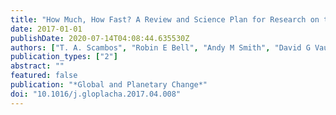 ```yaml
---
title: "How Much, How Fast? A Review and Science Plan for Research on the Instability of Antarctica's Thwaites Glacier in the 21st Century"
date: 2017-01-01
publishDate: 2020-07-14T04:08:44.635530Z
authors: ["T. A. Scambos", "Robin E Bell", "Andy M Smith", "David G Vaughan", "Richard B Alley", "Sridhar Anandakrishnan", "David H. Bromwich", "Kelly M. Brunt", "Knut Christianson", "Timothy T Creyts", "Sarah B. Das", "Robert DeConto", "Pierre Dutrieux", "Helen A. Fricker", "David Holland", "Joseph MacGregor", "Brooke Medley", "David Pollard", "Matthew R Siegfried", "Eric J. Steig", "Patricia Yager"]
publication_types: ["2"]
abstract: ""
featured: false
publication: "*Global and Planetary Change*"
doi: "10.1016/j.gloplacha.2017.04.008"
---
```


